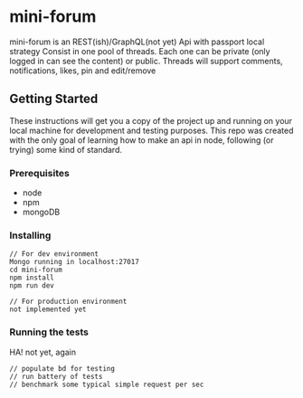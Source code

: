 # mini-forum

mini-forum is an REST(ish)/GraphQL(not yet) Api with passport local strategy
Consist in one pool of threads. Each one can be private (only logged in can see the content) or public.
Threads will support comments, notifications, likes, pin and edit/remove


## Getting Started

These instructions will get you a copy of the project up and running on your local machine for development and testing purposes. This repo was created with the only goal of learning how to make an api in node, following (or trying) some kind of standard.

### Prerequisites

* node
* npm
* mongoDB

### Installing

```
// For dev environment
Mongo running in localhost:27017
cd mini-forum
npm install
npm run dev

```

```
// For production environment
not implemented yet
```

### Running the tests

HA! not yet, again
```
// populate bd for testing
// run battery of tests
// benchmark some typical simple request per sec
```
